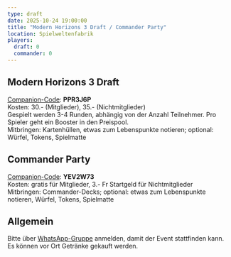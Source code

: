 ```yaml
---
type: draft
date: 2025-10-24 19:00:00
title: "Modern Horizons 3 Draft / Commander Party"
location: Spielweltenfabrik
players:
  draft: 0
  commander: 0
---
```

## Modern Horizons 3 Draft
[Companion-Code](/faq/#was-hat-es-mit-dem-companion-code-auf-sich): **PPR3J6P** \
Kosten: 30.- (Mitglieder), 35.- (Nichtmitglieder) \
Gespielt werden 3-4 Runden, abhängig von der Anzahl Teilnehmer.
Pro Spieler geht ein Booster in den Preispool. \
Mitbringen: Kartenhüllen, etwas zum Lebenspunkte notieren; optional: Würfel, Tokens, Spielmatte

## Commander Party
[Companion-Code](/faq/#was-hat-es-mit-dem-companion-code-auf-sich): **YEV2W73** \
Kosten: gratis für Mitglieder, 3.- Fr Startgeld für Nichtmitglieder \
Mitbringen: Commander-Decks; optional: etwas zum Lebenspunkte notieren, Würfel, Tokens, Spielmatte

## Allgemein
Bitte über [WhatsApp-Gruppe](https://chat.whatsapp.com/HQ7IINFrZB63esDNRqsIUw) anmelden, damit der Event stattfinden kann. \
Es können vor Ort Getränke gekauft werden.
